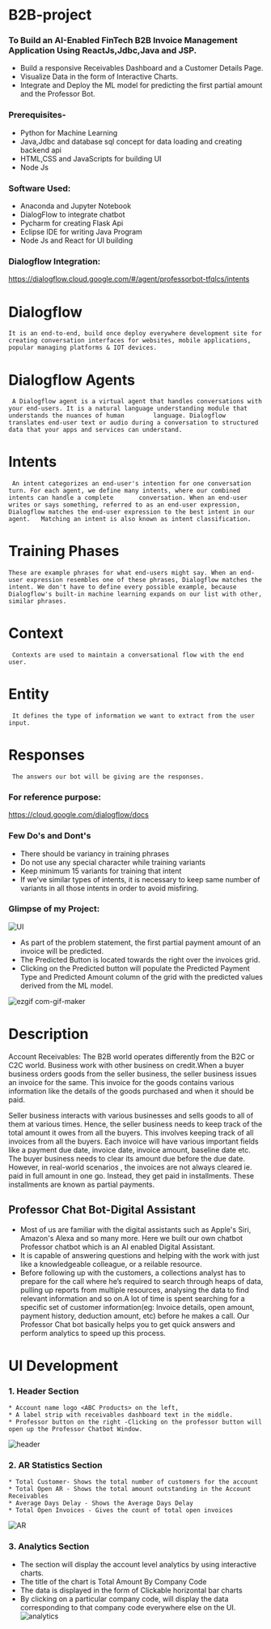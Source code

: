 # B2B-project
### To Build an AI-Enabled FinTech B2B Invoice Management Application Using ReactJs,Jdbc,Java and JSP.
 * Build a responsive Receivables Dashboard and a Customer Details Page.
 * Visualize Data in the form of Interactive Charts.
 * Integrate and Deploy the ML model for predicting the first partial amount and the Professor Bot.
 
### Prerequisites-
  * Python for Machine Learning
  * Java,Jdbc and database sql concept for data loading and creating backend api
  * HTML,CSS and JavaScripts for building UI 
  * Node Js
### Software Used:
   * Anaconda and Jupyter Notebook
   * DialogFlow to integrate chatbot
   * Pycharm for creating Flask Api
   * Eclipse IDE for writing Java Program
   * Node Js and React for UI building

### Dialogflow Integration:
   https://dialogflow.cloud.google.com/#/agent/professorbot-tfqlcs/intents
   # Dialogflow
    It is an end-to-end, build once deploy everywhere development site for creating conversation interfaces for websites, mobile applications,
    popular managing platforms & IOT devices.
   # Dialogflow Agents
     A Dialogflow agent is a virtual agent that handles conversations with your end-users. It is a natural language understanding module that understands the nuances of human        language. Dialogflow translates end-user text or audio during a conversation to structured data that your apps and services can understand.
   # Intents
     An intent categorizes an end-user's intention for one conversation turn. For each agent, we define many intents, where our combined intents can handle a complete       conversation. When an end-user writes or says something, referred to as an end-user expression, Dialogflow matches the end-user expression to the best intent in our agent.   Matching an intent is also known as intent classification.
   # Training Phases
    These are example phrases for what end-users might say. When an end-user expression resembles one of these phrases, Dialogflow matches the intent. We don't have to define every possible example, because Dialogflow's built-in machine learning expands on our list with other, similar phrases.
   # Context
     Contexts are used to maintain a conversational flow with the end user.
   # Entity
     It defines the type of information we want to extract from the user input.
   # Responses
     The answers our bot will be giving are the responses.
   ### For reference purpose:
   https://cloud.google.com/dialogflow/docs
### Few Do's and Dont's
  * There should be variancy in training phrases
  * Do not use any special character while training variants
  * Keep minimum 15 variants for training that intent
  * If we've similar types of intents, it is necessary to keep same number of variants in all those intents in order to avoid misfiring.
    
### Glimpse of my Project:

![UI](https://user-images.githubusercontent.com/55063393/89125319-40f68900-d4fb-11ea-8e08-14ecd4704bdf.PNG)
  * As part of the problem statement, the first partial payment amount of an invoice will be predicted.
  * The Predicted Button is located towards the right over the invoices grid.
  * Clicking on the Predicted button will populate the Predicted Payment Type and Predicted Amount column of the 
    grid with the predicted values derived from the ML model.

![ezgif com-gif-maker](https://user-images.githubusercontent.com/55063393/89126262-08a67900-d502-11ea-8a82-f75ceb28a7df.gif)

# Description
Account Receivables:
The B2B world operates differently from the B2C or C2C world. Business work with other business on credit.When a buyer business orders goods from the seller business, the seller business issues an invoice for the same. This invoice for the goods contains various information like the details of the goods purchased and when it should be paid.

Seller business interacts with various businesses and sells goods to all of them at various times.
Hence, the seller business needs to keep track of the total amount it owes from all the buyers.
This involves keeping track of all invoices from all the buyers. Each invoice will have various
important fields like a payment due date, invoice date, invoice amount, baseline date etc.
The buyer business needs to clear its amount due before the due date. However, in real-world
scenarios , the invoices are not always cleared ie. paid in full amount in one go. Instead, they
get paid in installments. These installments are known as partial payments.

## Professor Chat Bot-Digital Assistant
 * Most of us are familiar with the digital assistants such as Apple's Siri, Amazon's Alexa and so many more. Here we built our own chatbot Professor chatbot which is an AI
   enabled Digital Assistant.
 * It is capable of answering questions and helping with the work with just like a knowledgeable colleague, or a reilable resource.
 * Before following up with the customers, a collections analyst has to prepare for the call
   where he’s required to search through heaps of data, pulling up reports from multiple
   resources, analysing the data to find relevant information and so on.A lot of time is
   spent searching for a specific set of customer information(eg: Invoice details, open amount, payment history, deduction amount, etc) 
   before he makes a call. Our Professor Chat bot basically helps you to get quick answers and perform analytics to speed up this process.
 
 # UI Development
  ### 1. Header Section
    * Account name logo <ABC Products> on the left,
    * A label strip with receivables dashboard text in the middle.
    * Professor button on the right -Clicking on the professor button will open up the Professor Chatbot Window.
 ![header](https://user-images.githubusercontent.com/55063393/90160430-631bc100-ddaf-11ea-8430-392793046eec.png)
 ### 2. AR Statistics Section
    * Total Customer- Shows the total number of customers for the account
    * Total Open AR - Shows the total amount outstanding in the Account Receivables
    * Average Days Delay - Shows the Average Days Delay
    * Total Open Invoices - Gives the count of total open invoices
  ![AR](https://user-images.githubusercontent.com/55063393/90161016-2ac8b280-ddb0-11ea-8d50-2911c3275612.PNG)

 ### 3. Analytics Section
   * The section will display the account level analytics by using interactive charts.
   * The title of the chart is Total Amount By Company Code
   * The data is displayed in the form of Clickable horizontal bar charts
   * By clicking on a particular company code, will display the data corresponding to that company code everywhere else on the UI.
    ![analytics](https://user-images.githubusercontent.com/55063393/90161203-6e232100-ddb0-11ea-92e7-c83d56472e2b.PNG)
    






